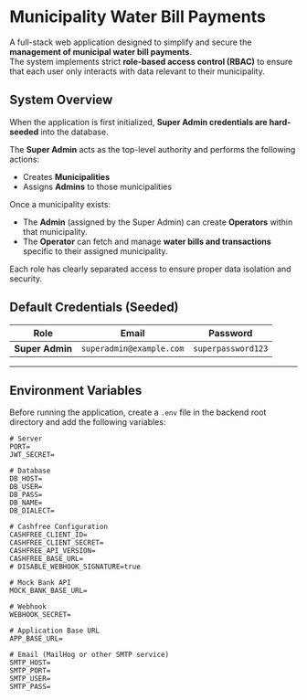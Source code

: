 # Municipality Water Bill Payments

A full-stack web application designed to simplify and secure the **management of municipal water bill payments**.  
The system implements strict **role-based access control (RBAC)** to ensure that each user only interacts with data relevant to their municipality.

## System Overview

When the application is first initialized, **Super Admin credentials are hard-seeded** into the database.

The **Super Admin** acts as the top-level authority and performs the following actions:
- Creates **Municipalities**
- Assigns **Admins** to those municipalities

Once a municipality exists:
- The **Admin** (assigned by the Super Admin) can create **Operators** within that municipality.
- The **Operator** can fetch and manage **water bills and transactions** specific to their assigned municipality.

Each role has clearly separated access to ensure proper data isolation and security.


## Default Credentials (Seeded)

| Role | Email | Password |
|------|--------|-----------|
| **Super Admin** | `superadmin@example.com` | `superpassword123` |

---
## Environment Variables

Before running the application, create a `.env` file in the backend root directory and add the following variables:

```env
# Server
PORT=
JWT_SECRET=

# Database
DB_HOST=
DB_USER=
DB_PASS=
DB_NAME=
DB_DIALECT=

# Cashfree Configuration
CASHFREE_CLIENT_ID=
CASHFREE_CLIENT_SECRET=
CASHFREE_API_VERSION=
CASHFREE_BASE_URL=
# DISABLE_WEBHOOK_SIGNATURE=true

# Mock Bank API
MOCK_BANK_BASE_URL=

# Webhook
WEBHOOK_SECRET=

# Application Base URL
APP_BASE_URL=

# Email (MailHog or other SMTP service)
SMTP_HOST=
SMTP_PORT=
SMTP_USER=
SMTP_PASS=
```
